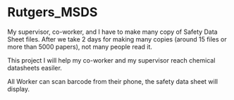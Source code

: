 # Rutgers_MSDS

My supervisor, co-worker, and I have to make many copy of Safety Data Sheet files. After we take 2 days for making many copies (around 15 files or more than 5000 papers), not many people read it.

This project I will help my co-worker and my supervisor reach chemical datasheets easiler.

All Worker can scan barcode from their phone, the safety data sheet will display.




